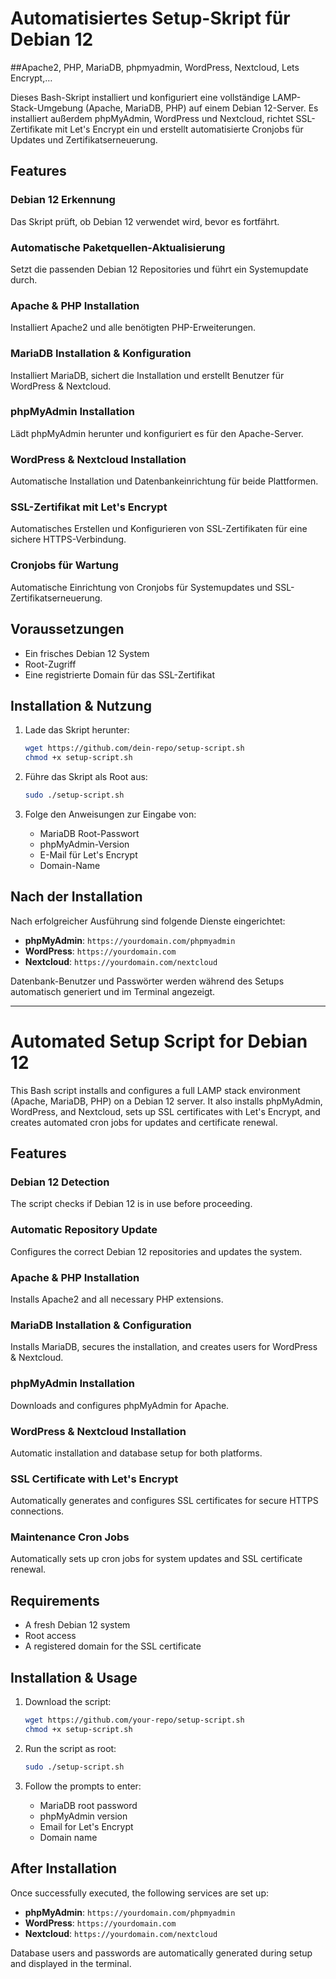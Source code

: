 # Automatisiertes Setup-Skript für Debian 12
##Apache2, PHP, MariaDB, phpmyadmin, WordPress, Nextcloud, Lets Encrypt,…

Dieses Bash-Skript installiert und konfiguriert eine vollständige LAMP-Stack-Umgebung (Apache, MariaDB, PHP) auf einem Debian 12-Server. Es installiert außerdem phpMyAdmin, WordPress und Nextcloud, richtet SSL-Zertifikate mit Let's Encrypt ein und erstellt automatisierte Cronjobs für Updates und Zertifikatserneuerung.

## Features

### Debian 12 Erkennung
Das Skript prüft, ob Debian 12 verwendet wird, bevor es fortfährt.

### Automatische Paketquellen-Aktualisierung
Setzt die passenden Debian 12 Repositories und führt ein Systemupdate durch.

### Apache & PHP Installation
Installiert Apache2 und alle benötigten PHP-Erweiterungen.

### MariaDB Installation & Konfiguration
Installiert MariaDB, sichert die Installation und erstellt Benutzer für WordPress & Nextcloud.

### phpMyAdmin Installation
Lädt phpMyAdmin herunter und konfiguriert es für den Apache-Server.

### WordPress & Nextcloud Installation
Automatische Installation und Datenbankeinrichtung für beide Plattformen.

### SSL-Zertifikat mit Let's Encrypt
Automatisches Erstellen und Konfigurieren von SSL-Zertifikaten für eine sichere HTTPS-Verbindung.

### Cronjobs für Wartung
Automatische Einrichtung von Cronjobs für Systemupdates und SSL-Zertifikatserneuerung.

## Voraussetzungen
- Ein frisches Debian 12 System
- Root-Zugriff
- Eine registrierte Domain für das SSL-Zertifikat

## Installation & Nutzung

1. Lade das Skript herunter:
   ```bash
   wget https://github.com/dein-repo/setup-script.sh
   chmod +x setup-script.sh
   ```

2. Führe das Skript als Root aus:
   ```bash
   sudo ./setup-script.sh
   ```

3. Folge den Anweisungen zur Eingabe von:
   - MariaDB Root-Passwort
   - phpMyAdmin-Version
   - E-Mail für Let's Encrypt
   - Domain-Name

## Nach der Installation

Nach erfolgreicher Ausführung sind folgende Dienste eingerichtet:

- **phpMyAdmin**: `https://yourdomain.com/phpmyadmin`
- **WordPress**: `https://yourdomain.com`
- **Nextcloud**: `https://yourdomain.com/nextcloud`

Datenbank-Benutzer und Passwörter werden während des Setups automatisch generiert und im Terminal angezeigt.


---

# Automated Setup Script for Debian 12

This Bash script installs and configures a full LAMP stack environment (Apache, MariaDB, PHP) on a Debian 12 server. It also installs phpMyAdmin, WordPress, and Nextcloud, sets up SSL certificates with Let's Encrypt, and creates automated cron jobs for updates and certificate renewal.

## Features

### Debian 12 Detection
The script checks if Debian 12 is in use before proceeding.

### Automatic Repository Update
Configures the correct Debian 12 repositories and updates the system.

### Apache & PHP Installation
Installs Apache2 and all necessary PHP extensions.

### MariaDB Installation & Configuration
Installs MariaDB, secures the installation, and creates users for WordPress & Nextcloud.

### phpMyAdmin Installation
Downloads and configures phpMyAdmin for Apache.

### WordPress & Nextcloud Installation
Automatic installation and database setup for both platforms.

### SSL Certificate with Let's Encrypt
Automatically generates and configures SSL certificates for secure HTTPS connections.

### Maintenance Cron Jobs
Automatically sets up cron jobs for system updates and SSL certificate renewal.

## Requirements
- A fresh Debian 12 system
- Root access
- A registered domain for the SSL certificate

## Installation & Usage

1. Download the script:
   ```bash
   wget https://github.com/your-repo/setup-script.sh
   chmod +x setup-script.sh
   ```

2. Run the script as root:
   ```bash
   sudo ./setup-script.sh
   ```

3. Follow the prompts to enter:
   - MariaDB root password
   - phpMyAdmin version
   - Email for Let's Encrypt
   - Domain name

## After Installation

Once successfully executed, the following services are set up:

- **phpMyAdmin**: `https://yourdomain.com/phpmyadmin`
- **WordPress**: `https://yourdomain.com`
- **Nextcloud**: `https://yourdomain.com/nextcloud`

Database users and passwords are automatically generated during setup and displayed in the terminal.


